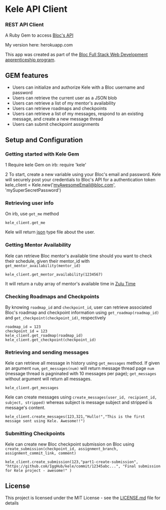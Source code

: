 # Kele API Client

### REST API Client

A Ruby Gem to access [Bloc's API](http://docs.blocapi.apiary.io/#)

My version here: herokuapp.com

This app was created as part of the [Bloc Full Stack Web Development apprenticeship program](https://www.bloc.io/web-developer-career-track).

## GEM features

- Users can initialize and authorize Kele with a Bloc username and password
- Users can retrieve the current user as a JSON blob
- Users can retrieve a list of my mentor's availability
- Users can retrieve roadmaps and checkpoints
- Users can retrieve a list of my messages, respond to an existing message, and create a new message thread
- Users can submit checkpoint assignments

## Setup and Configuration

### Getting started with Kele Gem

1 Require kele Gem on irb:
    require 'kele'

2 To start, create a new variable using your Bloc's email and password. Kele will securely post your credentials to Bloc's API for a authentication token
    kele_client = Kele.new('myAwesomeEmail@bloc.com', 'mySuperSecretPassword')

### Retrieving user info

On irb, use `get_me` method

    kele_client.get_me

Kele will return [json](https://en.wikipedia.org/wiki/JSON) type file about the user.

### Getting Mentor Availability

Kele can retrieve Bloc mentor's available time should you want to check their schedule, given their mentor_id with `get_mentor_availability(mentor_id)`

    kele_client.get_mentor_availability(1234567)

It will return a ruby array of mentor's available time in [Zulu Time](https://en.wikipedia.org/wiki/Coordinated_Universal_Time#Time_zones)

### Checking Roadmaps and Checkpoints

By knowing `roadmap_id` and `checkpoint_id`, user can retrieve associated Bloc's roadmap and checkpoint information using `get_roadmap(roadmap_id)` and `get_checkpoint(checkpoint_id)`, respectively

    roadmap_id = 123
    checkpoint_id = 123
    kele_client.get_roadmap(roadmap_id)
    kele_client.get_checkpoint(checkpoint_id)

### Retrieving and sending messages

Kele can retrieve all message in history using `get_messages` method. If given an argument `num`, `get_messages(num)` will return message thread page `num` (message thread is pagninated with 10 messages per page); `get_messages` without argument will return all messages.

    kele_client.get_messages

Kele can create messages using `create_messages(user_id, recipient_id, subject, stripped)` whereas subject is message subject and stripped is message's content.

    kele_client.create_messages(123,321,"Hullo!","This is the first message sent using Kele. Awesome!!")

### Submitting Checkpoints

Kele can create new Bloc checkpoint submission on Bloc using `create_submission(checkpoint_id, assignment_branch, assignment_commit_link, comment)`

    kele_client.create_submission(123,"part1-create-submission", "https://github.com/IggHub/kele/commit/12345abc...", "Final submission for Kele project - awesome!" )

## License

This project is licensed under the MIT License - see the [LICENSE.md](LICENSE.md) file for details
